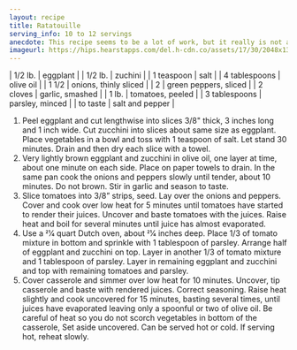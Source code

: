 ```yaml
---
layout: recipe
title: Ratatouille
serving_info: 10 to 12 servings
anecdote: This recipe seems to be a lot of work, but it really is not and the results are outstanding. A great accompaniment for any meal. 
imageurl: https://hips.hearstapps.com/del.h-cdn.co/assets/17/30/2048x1365/gallery-1501008062-shot-2-099.jpg?resize=480:*
---
```

<!-- Ingredients -->

| 1/2 lb. | eggplant |
| 1/2 lb. | zuchini |
| 1 teaspoon | salt |
| 4 tablespoons | olive oil |
| 1 1/2 | onions, thinly sliced |
| 2 | green peppers, sliced |
| 2 cloves | garlic, smashed |
| 1 lb. | tomatoes, peeled |
| 3 tablespoons | parsley, minced |
| to taste | salt and pepper |

<!-- split -->
<!-- Steps -->
1. Peel eggplant and cut lengthwise into slices 3/8" thick, 3 inches long and 1 inch wide. Cut zucchini into slices about same size as eggplant. Place vegetables in a bowl and toss with 1 teaspoon of salt. Let stand 30 minutes. Drain and then dry each slice with a towel.
2. Very lightly brown eggplant and zucchini in olive oil, one layer at time, about one minute on each side. Place on paper towels to drain. In the same pan cook the onions and peppers slowly until tender, about 10 minutes. Do not brown. Stir in garlic and season to taste.
3. Slice tomatoes into 3/8” strips, seed. Lay over the onions and peppers. Cover and cook over low heat for 5 minutes until tomatoes have started to render their juices. Uncover and baste tomatoes with the juices. Raise heat and boil for several minutes until juice has almost evaporated.
4. Use a 21⁄4 quart Dutch oven, about 21⁄4 inches deep. Place 1/3 of tomato mixture in bottom and sprinkle with 1 tablespoon of parsley. Arrange half of eggplant and zucchini on top. Layer in another 1/3 of tomato mixture and 1 tablespoon of parsley. Layer in remaining eggplant and zucchini and top with remaining tomatoes and parsley.
5. Cover casserole and simmer over low heat for 10 minutes. Uncover, tip casserole and baste with rendered juices. Correct seasoning. Raise heat slightly and cook uncovered for 15 minutes, basting several times, until juices have evaporated leaving only a spoonful or two of olive oil. Be careful of heat so you do not scorch vegetables in bottom of the casserole, Set aside uncovered. Can be served hot or cold. If serving hot, reheat slowly. 

